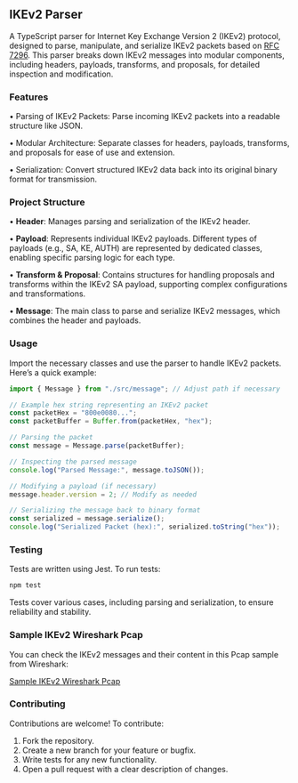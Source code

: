 ## IKEv2 Parser

A TypeScript parser for Internet Key Exchange Version 2 (IKEv2) protocol, designed to parse, manipulate, and serialize IKEv2 packets based on [RFC 7296](https://datatracker.ietf.org/doc/html/rfc7296). This parser breaks down IKEv2 messages into modular components, including headers, payloads, transforms, and proposals, for detailed inspection and modification.

### Features

• Parsing of IKEv2 Packets: Parse incoming IKEv2 packets into a readable structure like JSON.

• Modular Architecture: Separate classes for headers, payloads, transforms, and proposals for ease of use and extension.

• Serialization: Convert structured IKEv2 data back into its original binary format for transmission.

### Project Structure

• **Header**: Manages parsing and serialization of the IKEv2 header.

• **Payload**: Represents individual IKEv2 payloads. Different types of payloads (e.g., SA, KE, AUTH) are represented by dedicated classes, enabling specific parsing logic for each type.

• **Transform & Proposal**: Contains structures for handling proposals and transforms within the IKEv2 SA payload, supporting complex configurations and transformations.

• **Message**: The main class to parse and serialize IKEv2 messages, which combines the header and payloads.


### Usage

Import the necessary classes and use the parser to handle IKEv2 packets. Here’s a quick example:

```ts
import { Message } from "./src/message"; // Adjust path if necessary

// Example hex string representing an IKEv2 packet
const packetHex = "800e0080...";
const packetBuffer = Buffer.from(packetHex, "hex");

// Parsing the packet
const message = Message.parse(packetBuffer);

// Inspecting the parsed message
console.log("Parsed Message:", message.toJSON());

// Modifying a payload (if necessary)
message.header.version = 2; // Modify as needed

// Serializing the message back to binary format
const serialized = message.serialize();
console.log("Serialized Packet (hex):", serialized.toString("hex"));

```

### Testing

Tests are written using Jest. To run tests:

```bash
npm test
```

Tests cover various cases, including parsing and serialization, to ensure reliability and stability.

### Sample IKEv2 Wireshark Pcap

You can check the IKEv2 messages and their content in this Pcap sample from Wireshark:

[Sample IKEv2 Wireshark Pcap](./pcap/capture.pcapng)

### Contributing

Contributions are welcome! To contribute:

1.	Fork the repository.
2.	Create a new branch for your feature or bugfix.
3.	Write tests for any new functionality.
4.	Open a pull request with a clear description of changes.